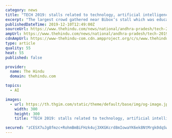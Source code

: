 ```yaml
---
category: news
title: "TECH 2019: stalls related to technology, artificial intelligence a big draw"
excerpt: "The largest crowd gathered near Bibox’s stall which was educating the visitors about artificial intelligence. As the founder of the start-up, Sandeep Senan explained the need to develop artificial intelligence, robots made by his company entertained people by walking around the venue and doing stunts. “It is necessary that we encourage our ..."
publishedDateTime: 2019-12-10T12:49:00Z
sourceUrl: https://www.thehindu.com/news/national/andhra-pradesh/tech-2019-stalls-related-to-technology-artificial-intelligence-a-big-draw/article30267835.ece
ampUrl: https://www.thehindu.com/news/national/andhra-pradesh/tech-2019-stalls-related-to-technology-artificial-intelligence-a-big-draw/article30267835.ece/amp/
cdnAmpUrl: https://www-thehindu-com.cdn.ampproject.org/c/s/www.thehindu.com/news/national/andhra-pradesh/tech-2019-stalls-related-to-technology-artificial-intelligence-a-big-draw/article30267835.ece/amp/
type: article
quality: 55
heat: 55
published: false

provider:
  name: The Hindu
  domain: thehindu.com

topics:
  - AI

images:
  - url: https://th.thgim.com/static/theme/default/base/img/og-image.jpg
    width: 300
    height: 300
    title: "TECH 2019: stalls related to technology, artificial intelligence a big draw"

secured: "zCESX7uJg8fmzc+RohmBmBiFHzk4uj3XKGKcrd8mIowaYK6ek8NtMrgk0dqSw4lleeVUkCfRR3Yvn/LRtuxuNtjNLFtO/2YyPy/+xFfN3qpUKy9A8Cb77v0bTSusKISSMLtFp33S4B2u0m7bxB/maCWeI08z42FYix90lhvnVYfbtTgKiqT5afneITlqrqdtisMaN5v9RQjDCP6wuEJDFGasDqyhYE3yQT7pwRwZ9Va9VVFJ7jo7jG+AHnHildIMAdBqllvILXbO4hWpozyXdw==;2FXKm42LUlVBhi9qq/OFMA=="
---
```


